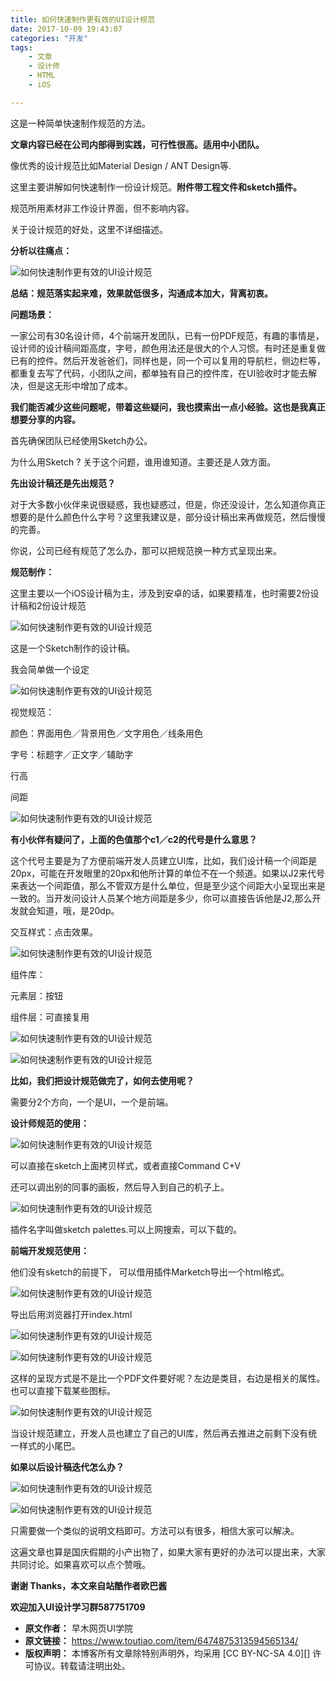 ```yaml
---
title: 如何快速制作更有效的UI设计规范
date: 2017-10-09 19:43:07
categories: "开发"
tags:
	- 文章
	- 设计师
	- HTML
	- iOS

---
```


这是一种简单快速制作规范的方法。

**文章内容已经在公司内部得到实践，可行性很高。适用中小团队。**

像优秀的设计规范比如Material Design / ANT Design等.

这里主要讲解如何快速制作一份设计规范。**附件带工程文件和sketch插件。**

规范所用素材非工作设计界面，但不影响内容。

关于设计规范的好处，这里不详细描述。

**分析以往痛点：**

![如何快速制作更有效的UI设计规范][UI]

**总结：规范落实起来难，效果就低很多，沟通成本加大，背离初衷。**

**问题场景：**

一家公司有30名设计师，4个前端开发团队，已有一份PDF规范，有趣的事情是，设计师的设计稿间距高度，字号，颜色用法还是很大的个人习惯。有时还是重复做已有的控件。然后开发爸爸们，同样也是，同一个可以复用的导航栏，侧边栏等，都重复去写了代码，小团队之间，都单独有自己的控件库，在UI验收时才能去解决，但是这无形中增加了成本。

**我们能否减少这些问题呢，带着这些疑问，我也摸索出一点小经验。这也是我真正想要分享的内容。**

首先确保团队已经使用Sketch办公。

为什么用Sketch ? 关于这个问题，谁用谁知道。主要还是人效方面。

**先出设计稿还是先出规范？**

对于大多数小伙伴来说很疑惑，我也疑惑过，但是，你还没设计，怎么知道你真正想要的是什么颜色什么字号？这里我建议是，部分设计稿出来再做规范，然后慢慢的完善。

你说，公司已经有规范了怎么办，那可以把规范换一种方式呈现出来。

**规范制作：**

这里主要以一个iOS设计稿为主，涉及到安卓的话，如果要精准，也时需要2份设计稿和2份设计规范

![如何快速制作更有效的UI设计规范][UI 1]

这是一个Sketch制作的设计稿。

我会简单做一个设定

![如何快速制作更有效的UI设计规范][UI 2]

视觉规范：

颜色：界面用色／背景用色／文字用色／线条用色

字号：标题字／正文字／辅助字

行高

间距

![如何快速制作更有效的UI设计规范][UI 3]

**有小伙伴有疑问了，上面的色值那个c1／c2的代号是什么意思？**

这个代号主要是为了方便前端开发人员建立UI库，比如，我们设计稿一个间距是20px，可能在开发眼里的20px和他所计算的单位不在一个频道。如果以J2来代号来表达一个间距值，那么不管双方是什么单位，但是至少这个间距大小呈现出来是一致的。当开发问设计人员某个地方间距是多少，你可以直接告诉他是J2,那么开发就会知道，哦，是20dp。

交互样式：点击效果。

![如何快速制作更有效的UI设计规范][UI 4]

组件库：

元素层：按钮

组件层：可直接复用

![如何快速制作更有效的UI设计规范][UI 5]

![如何快速制作更有效的UI设计规范][UI 6]

**比如，我们把设计规范做完了，如何去使用呢？**

需要分2个方向，一个是UI，一个是前端。

**设计师规范的使用：**

![如何快速制作更有效的UI设计规范][UI 7]

可以直接在sketch上面拷贝样式，或者直接Command C+V

还可以调出别的同事的画板，然后导入到自己的机子上。

![如何快速制作更有效的UI设计规范][UI 8]

插件名字叫做sketch palettes.可以上网搜索，可以下载的。

**前端开发规范使用：**

他们没有sketch的前提下， 可以借用插件Marketch导出一个html格式。

![如何快速制作更有效的UI设计规范][UI 9]

导出后用浏览器打开index.html

![如何快速制作更有效的UI设计规范][UI 10]

![如何快速制作更有效的UI设计规范][UI 11]

这样的呈现方式是不是比一个PDF文件要好呢？左边是类目，右边是相关的属性。也可以直接下载某些图标。

![如何快速制作更有效的UI设计规范][UI 12]

当设计规范建立，开发人员也建立了自己的UI库，然后再去推进之前剩下没有统一样式的小尾巴。

**如果以后设计稿迭代怎么办？**

![如何快速制作更有效的UI设计规范][UI 13]

![如何快速制作更有效的UI设计规范][UI 14]

只需要做一个类似的说明文档即可。方法可以有很多，相信大家可以解决。

这遍文章也算是国庆假期的小产出物了，如果大家有更好的办法可以提出来，大家共同讨论。如果喜欢可以点个赞哦。

**谢谢 Thanks，本文来自站酷作者欧巴酱**

**欢迎加入UI设计学习群587751709**


[UI]: /pro/os/crawler/F2EV-BANE-ANEJ.jpg
[UI 1]: /pro/os/crawler/ZYR2-IUZI-MJ3Q.jpg
[UI 2]: /pro/os/crawler/ABYN-MMQY-Y2YA.jpg
[UI 3]: /pro/os/crawler/IBMB-Q2ER-JV6Z.jpg
[UI 4]: /pro/os/crawler/F7JJ-E3IR-MEUF.jpg
[UI 5]: /pro/os/crawler/BRME-ANUR-R6FF.jpg
[UI 6]: /pro/os/crawler/AIQN-UVE6-FVJV.jpg
[UI 7]: /pro/os/crawler/BVZQ-BJAV-MMRZ.jpg
[UI 8]: /pro/os/crawler/FMAR-FMRV-FBF3.jpg
[UI 9]: /pro/os/crawler/RRRU-BJNR-UFYJ.jpg
[UI 10]: /pro/os/crawler/MJIF-UMEA-RYVF.jpg
[UI 11]: /pro/os/crawler/QVN6-JFYN-6VYF.jpg
[UI 12]: /pro/os/crawler/FYY3-UMA2-AFUY.jpg
[UI 13]: /pro/os/crawler/3AEY-IBZI-U77F.jpg
[UI 14]: /pro/os/crawler/FYVQ-VJB3-M7NU.jpg
 *  **原文作者：** 早木网页UI学院
 *  **原文链接：** https://www.toutiao.com/item/6474875313594565134/
 *  **版权声明：** 本博客所有文章除特别声明外，均采用 [CC BY-NC-SA 4.0][] 许可协议。转载请注明出处。